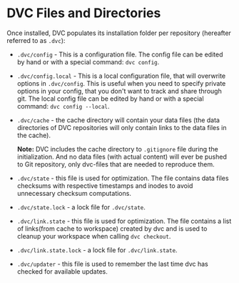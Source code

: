 # DVC Files and Directories

Once installed, DVC populates its installation folder per repository
(hereafter referred to as `.dvc`):

* `.dvc/config` - This is a configuration file.
  The config file can be edited by hand or with a special command: `dvc config`.

* `.dvc/config.local` - This is a local configuration file, that will overwrite
  options in `.dvc/config`. This is useful when you need to specify private
  options in your config, that you don't want to track and share through git.
  The local config file can be edited by hand or with a special command:
  `dvc config --local`.

* `.dvc/cache` - the cache directory will contain your data files (the data
  directories of DVC repositories will only contain links to the data files
  in the cache).

  **Note:** DVC includes the cache directory to `.gitignore` file during the
  initialization. And no data files (with actual content) will ever be pushed to
  Git repository, only dvc-files that are needed to reproduce them.

* `.dvc/state` - this file is used for optimization. The file contains data
  files checksums with respective timestamps and inodes to avoid unnecessary
  checksum computations.

* `.dvc/state.lock` - a lock file for `.dvc/state`.

* `.dvc/link.state` - this file is used for optimization. The file contains
   a list of links(from cache to workspace) created by dvc and is used to
   cleanup your workspace when calling `dvc checkout`.
   
* `.dvc/link.state.lock` - a lock file for `.dvc/link.state`.

* `.dvc/updater` - this file is used to remember the last time dvc has checked
   for available updates.
